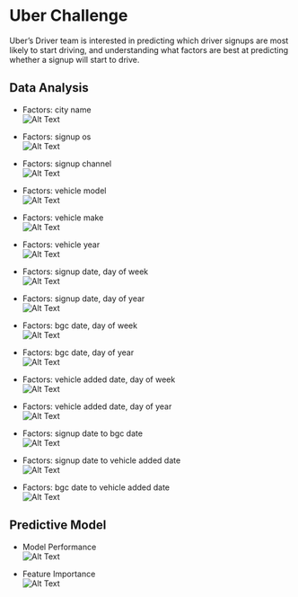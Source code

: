 Uber Challenge
=============

Uber’s Driver team is interested in predicting which driver signups are most likely to start driving, and understanding what factors are best at predicting whether a signup will start to drive. 

Data Analysis
----

*   Factors: city name    
![Alt Text](https://raw.githubusercontent.com/qiangsiwei/uber/master/figure/city_name.png)

*   Factors: signup os    
![Alt Text](https://raw.githubusercontent.com/qiangsiwei/uber/master/figure/signup_os.png)

*   Factors: signup channel    
![Alt Text](https://raw.githubusercontent.com/qiangsiwei/uber/master/figure/signup_channel.png)

*   Factors: vehicle model    
![Alt Text](https://raw.githubusercontent.com/qiangsiwei/uber/master/figure/vehicle_model.png)

*   Factors: vehicle make    
![Alt Text](https://raw.githubusercontent.com/qiangsiwei/uber/master/figure/vehicle_make.png)

*   Factors: vehicle year    
![Alt Text](https://raw.githubusercontent.com/qiangsiwei/uber/master/figure/vehicle_year.png)

*   Factors: signup date, day of week    
![Alt Text](https://raw.githubusercontent.com/qiangsiwei/uber/master/figure/signup_date_wd.png)

*   Factors: signup date, day of year    
![Alt Text](https://raw.githubusercontent.com/qiangsiwei/uber/master/figure/signup_date_yd.png)

*   Factors: bgc date, day of week    
![Alt Text](https://raw.githubusercontent.com/qiangsiwei/uber/master/figure/bgc_date_wd.png)

*   Factors: bgc date, day of year    
![Alt Text](https://raw.githubusercontent.com/qiangsiwei/uber/master/figure/bgc_date_yd.png)

*   Factors: vehicle added date, day of week    
![Alt Text](https://raw.githubusercontent.com/qiangsiwei/uber/master/figure/vehicle_added_date_wd.png)

*   Factors: vehicle added date, day of year    
![Alt Text](https://raw.githubusercontent.com/qiangsiwei/uber/master/figure/vehicle_added_date_yd.png)

*   Factors: signup date to bgc date    
![Alt Text](https://raw.githubusercontent.com/qiangsiwei/uber/master/figure/signup_date_to_bgc_date.png)

*   Factors: signup date to vehicle added date    
![Alt Text](https://raw.githubusercontent.com/qiangsiwei/uber/master/figure/signup_date_to_vehicle_added_date.png)

*   Factors: bgc date to vehicle added date    
![Alt Text](https://raw.githubusercontent.com/qiangsiwei/uber/master/figure/bgc_date_to_vehicle_added_date.png)

Predictive Model
----

*   Model Performance    
![Alt Text](https://raw.githubusercontent.com/qiangsiwei/uber/master/figure/m1.png)

*   Feature Importance    
![Alt Text](https://raw.githubusercontent.com/qiangsiwei/uber/master/figure/m2.png)


